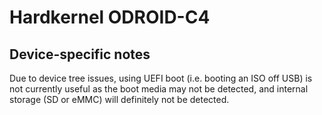 # Hardkernel ODROID-C4

## Device-specific notes

Due to device tree issues, using UEFI boot (i.e. booting an ISO off USB) is not
currently useful as the boot media may not be detected, and internal storage
(SD or eMMC) will definitely not be detected.
